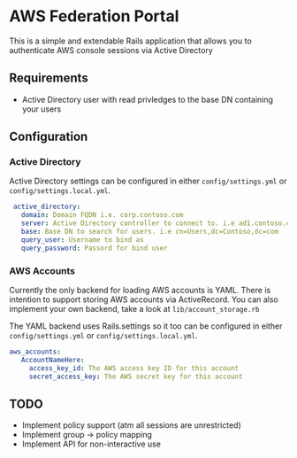 AWS Federation Portal
=====================

This is a simple and extendable Rails application that allows you to authenticate AWS console sessions via Active Directory

Requirements
------------

* Active Directory user with read privledges to the base DN containing your users

Configuration
-------------

### Active Directory

Active Directory settings can be configured in either `config/settings.yml` or `config/settings.local.yml`.

```yaml
 active_directory:
   domain: Domain FQDN i.e. corp.contoso.com
   server: Active Directory controller to connect to. i.e ad1.contoso.com
   base: Base DN to search for users. i.e cn=Users,dc=Contoso,dc=com
   query_user: Username to bind as
   query_password: Passord for bind user
```

### AWS Accounts

Currently the only backend for loading AWS accounts is YAML.
There is intention to support storing AWS accounts via ActiveRecord.
You can also implement your own backend, take a look at `lib/account_storage.rb`

The YAML backend uses Rails.settings so it too can be configured in either `config/settings.yml` or `config/settings.local.yml`.

```yaml
aws_accounts:
   AccountNameHere:
     access_key_id: The AWS access key ID for this account
     secret_access_key: The AWS secret key for this account
```

TODO
----

* Implement policy support (atm all sessions are unrestricted)
* Implement group -> policy mapping
* Implement API for non-interactive use
